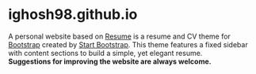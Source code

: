 # ighosh98.github.io
A personal website based on [Resume](https://startbootstrap.com/template-overviews/resume/) is a resume and CV theme for [Bootstrap](http://getbootstrap.com/) created by [Start Bootstrap](http://startbootstrap.com/). This theme features a fixed sidebar with content sections to build a simple, yet elegant resume. <br />
**Suggestions for improving the website are always welcome.**

